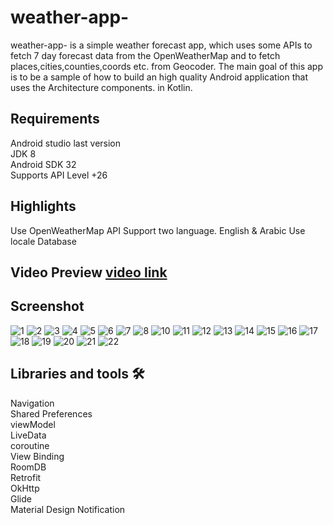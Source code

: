 # weather-app-

 weather-app- is a simple weather forecast app, which uses some APIs to fetch 7 day forecast data from the OpenWeatherMap and to fetch places,cities,counties,coords etc. from Geocoder. The main goal of this app is to be a sample of how to build an high quality Android application that uses the Architecture components. in Kotlin.  
 
## Requirements 


Android studio last version  
JDK 8  
Android SDK 32  
Supports API Level +26



## Highlights
Use OpenWeatherMap API
Support two language. English & Arabic
Use locale Database

 
## Video Preview <a href="https://www.linkedin.com/posts/tarek-elmorsy-14a76916b_kotlin-mvvm-retrofit-activity-6900237329361981440-Eg64?utm_source=linkedin_share&utm_medium=member_desktop_web">video link</a>



## Screenshot
![1](https://user-images.githubusercontent.com/59518219/166715696-e0f15bc2-19eb-45af-9a5d-775720c1818b.jpeg)
![2](https://user-images.githubusercontent.com/59518219/166715702-42f8dcbc-0452-4387-b5ee-fa48e48aa19b.jpeg)
![3](https://user-images.githubusercontent.com/59518219/166715704-efd0081e-e8a0-42d1-8500-25a92d958dbf.jpeg)
![4](https://user-images.githubusercontent.com/59518219/166715707-c0787108-8783-4834-bff4-49eb44cc2639.jpeg)
![5](https://user-images.githubusercontent.com/59518219/166715710-23102a1c-dc1c-4ab6-bb11-b57d267ee04d.jpeg)
![6](https://user-images.githubusercontent.com/59518219/166715713-5d775fa0-ba93-4513-917b-fc4f7e10a7e9.jpeg)
![7](https://user-images.githubusercontent.com/59518219/166715716-b8176288-45c0-4f1e-a8a7-fcda5c36d31c.jpeg)
![8](https://user-images.githubusercontent.com/59518219/166715719-03a28be0-88c4-4311-9237-83a32e160f17.jpeg)
![10](https://user-images.githubusercontent.com/59518219/166715723-8ad5ea48-27dd-41d9-972c-92fed93de979.jpeg)
![11](https://user-images.githubusercontent.com/59518219/166715726-2bcc176b-8102-47ca-97ca-16d4754ac6b7.jpeg)
![12](https://user-images.githubusercontent.com/59518219/166715733-8e2fc139-ea2c-4948-8016-8ae88d19b1f6.jpeg)
![13](https://user-images.githubusercontent.com/59518219/166715736-42b86cde-6f2f-4b1b-b653-76d3791a3d6e.jpeg)
![14](https://user-images.githubusercontent.com/59518219/166715740-4e826edc-7f28-4cdc-8054-6a2f635a35a4.jpeg)
![15](https://user-images.githubusercontent.com/59518219/166715742-ad37fffc-7a72-4427-bfad-d8c5620e566a.jpeg)
![16](https://user-images.githubusercontent.com/59518219/166715743-f3e51a12-ed61-477b-ac9d-475431940d66.jpeg)
![17](https://user-images.githubusercontent.com/59518219/166715747-c5c14b7c-7bf7-41d4-89f8-ea595b0329f8.jpeg)
![18](https://user-images.githubusercontent.com/59518219/166715750-4c21e004-6da5-430f-a609-833d7dab2e56.jpeg)
![19](https://user-images.githubusercontent.com/59518219/166715755-c13f393c-8388-4c1e-9062-a0194f6fc603.jpeg)
![20](https://user-images.githubusercontent.com/59518219/166715757-10c2c04a-374b-4bcb-bcbe-4a8a58e65a7a.jpeg)
![21](https://user-images.githubusercontent.com/59518219/166715762-d3d1514e-2101-41ff-ac25-486da500f177.jpeg)
![22](https://user-images.githubusercontent.com/59518219/166715765-f98306cf-9c49-4b07-a2fa-683f6698a062.jpeg)

 

## Libraries and tools 🛠

Navigation  
Shared Preferences  
viewModel  
LiveData  
coroutine  
View Binding  
RoomDB  
Retrofit  
OkHttp  
Glide  
Material Design
Notification

